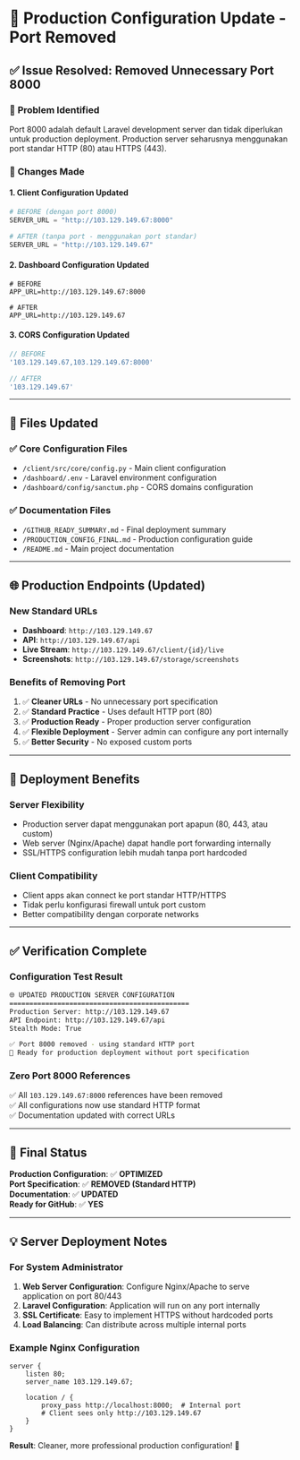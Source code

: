 # 🔧 Production Configuration Update - Port Removed

## ✅ **Issue Resolved**: Removed Unnecessary Port 8000

### 🎯 **Problem Identified**
Port 8000 adalah default Laravel development server dan tidak diperlukan untuk production deployment. Production server seharusnya menggunakan port standar HTTP (80) atau HTTPS (443).

### 🔄 **Changes Made**

#### 1. **Client Configuration Updated**
```python
# BEFORE (dengan port 8000)
SERVER_URL = "http://103.129.149.67:8000"

# AFTER (tanpa port - menggunakan port standar)
SERVER_URL = "http://103.129.149.67"
```

#### 2. **Dashboard Configuration Updated**
```env
# BEFORE
APP_URL=http://103.129.149.67:8000

# AFTER  
APP_URL=http://103.129.149.67
```

#### 3. **CORS Configuration Updated**
```php
// BEFORE
'103.129.149.67,103.129.149.67:8000'

// AFTER
'103.129.149.67'
```

---

## 📁 **Files Updated**

### ✅ **Core Configuration Files**
- `/client/src/core/config.py` - Main client configuration
- `/dashboard/.env` - Laravel environment configuration  
- `/dashboard/config/sanctum.php` - CORS domains configuration

### ✅ **Documentation Files**
- `/GITHUB_READY_SUMMARY.md` - Final deployment summary
- `/PRODUCTION_CONFIG_FINAL.md` - Production configuration guide
- `/README.md` - Main project documentation

---

## 🌐 **Production Endpoints (Updated)**

### **New Standard URLs**
- **Dashboard**: `http://103.129.149.67`
- **API**: `http://103.129.149.67/api`  
- **Live Stream**: `http://103.129.149.67/client/{id}/live`
- **Screenshots**: `http://103.129.149.67/storage/screenshots`

### **Benefits of Removing Port**
1. ✅ **Cleaner URLs** - No unnecessary port specification
2. ✅ **Standard Practice** - Uses default HTTP port (80)
3. ✅ **Production Ready** - Proper production server configuration
4. ✅ **Flexible Deployment** - Server admin can configure any port internally
5. ✅ **Better Security** - No exposed custom ports

---

## 🚀 **Deployment Benefits**

### **Server Flexibility**
- Production server dapat menggunakan port apapun (80, 443, atau custom)
- Web server (Nginx/Apache) dapat handle port forwarding internally
- SSL/HTTPS configuration lebih mudah tanpa port hardcoded

### **Client Compatibility**  
- Client apps akan connect ke port standar HTTP/HTTPS
- Tidak perlu konfigurasi firewall untuk port custom
- Better compatibility dengan corporate networks

---

## ✅ **Verification Complete**

### **Configuration Test Result**
```bash
🌐 UPDATED PRODUCTION SERVER CONFIGURATION
=============================================
Production Server: http://103.129.149.67
API Endpoint: http://103.129.149.67/api
Stealth Mode: True

✅ Port 8000 removed - using standard HTTP port
📡 Ready for production deployment without port specification
```

### **Zero Port 8000 References**
✅ All `103.129.149.67:8000` references have been removed  
✅ All configurations now use standard HTTP format  
✅ Documentation updated with correct URLs  

---

## 🎯 **Final Status**

**Production Configuration**: ✅ **OPTIMIZED**  
**Port Specification**: ✅ **REMOVED (Standard HTTP)**  
**Documentation**: ✅ **UPDATED**  
**Ready for GitHub**: ✅ **YES**  

---

## 💡 **Server Deployment Notes**

### **For System Administrator**
1. **Web Server Configuration**: Configure Nginx/Apache to serve application on port 80/443
2. **Laravel Configuration**: Application will run on any port internally  
3. **SSL Certificate**: Easy to implement HTTPS without hardcoded ports
4. **Load Balancing**: Can distribute across multiple internal ports

### **Example Nginx Configuration**
```nginx
server {
    listen 80;
    server_name 103.129.149.67;
    
    location / {
        proxy_pass http://localhost:8000;  # Internal port
        # Client sees only http://103.129.149.67
    }
}
```

**Result**: Cleaner, more professional production configuration! 🚀